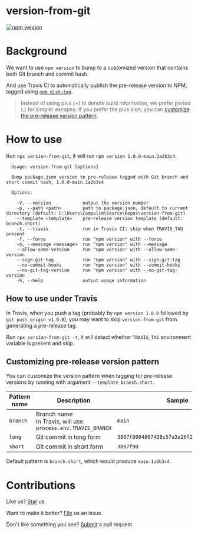 # version-from-git

[![npm version](https://badge.fury.io/js/version-from-git.svg)](https://badge.fury.io/js/version-from-git)

# Background

We want to use `npm version` to bump to a customized version that contains both Git branch and commit hash.

And use Travis CI to automatically publish the pre-release version to NPM, tagged using [`npm dist-tag`](https://docs.npmjs.com/cli/dist-tag).

> Instead of using plus (+) to denote build information, we prefer period (.) for simpler escapes. If you prefer the plus sign, you can [customize the pre-release version pattern](#customizing-pre-release-version-pattern).

# How to use

Run `npx version-from-git`, it will run `npm version 1.0.0-main.1a2b3c4`.

```
  Usage: version-from-git [options]

  Bump package.json version to pre-release tagged with Git branch and short commit hash, 1.0.0-main.1a2b3c4

  Options:

    -V, --version            output the version number
    -p, --path <path>        path to package.json, default to current directory (default: C:\Users\Compulim\Source\Repos\version-from-git)
    --template <template>    pre-release version template (default: branch.short)
    -t, --travis             run in Travis CI: skip when TRAVIS_TAG present
    -f, --force              run "npm version" with --force
    -m, --message <message>  run "npm version" with --message
    --allow-same-version     run "npm version" with --allow-same-version
    --sign-git-tag           run "npm version" with --sign-git-tag
    --no-commit-hooks        run "npm version" with --commit-hooks
    --no-git-tag-version     run "npm version" with --no-git-tag-version
    -h, --help               output usage information
```

## How to use under Travis

In Travis, when you push a tag (probably by `npm version 1.0.0` followed by `git push origin v1.0.0`), you may want to skip `version-from-git` from generating a pre-release tag.

Run `npx version-from-git -t`, it will detect whether `TRAVIS_TAG` environment variable is present and skip.

## Customizing pre-release version pattern

You can customize the version pattern when tagging for pre-release versions by running with argument `--template branch.short`.

| Pattern name | Description                                                      | Sample                                     |
| ------------ | ---------------------------------------------------------------- | ------------------------------------------ |
| `branch`     | Branch name<br />In Travis, will use `process.env.TRAVIS_BRANCH` | `main`                                     |
| `long`       | Git commit in long form                                          | `3807f9004867438c57a3e26f2073c33c458d4ef9` |
| `short`      | Git commit in short form                                         | `3807f90`                                  |

Default pattern is `branch.short`, which would produce `main.1a2b3c4`.

# Contributions

Like us? [Star](https://github.com/compulim/version-from-git/stargazers) us.

Want to make it better? [File](https://github.com/compulim/version-from-git/issues) us an issue.

Don't like something you see? [Submit](https://github.com/compulim/version-from-git/pulls) a pull request.
